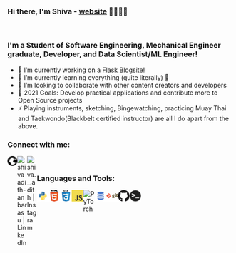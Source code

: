 ### Hi there, I'm Shiva - [website] 👋🏾🤝🏾

<br />

### I'm a Student of Software Engineering, Mechanical Engineer graduate, Developer, and Data Scientist/ML Engineer!

- 🔭 I’m currently working on a [Flask Blogsite][website]!
- 🌱 I’m currently learning everything (quite literally) 🤣
- 👯 I’m looking to collaborate with other content creators and developers
- 🥅 2021 Goals: Develop practical applications and contribute more to Open Source projects
- ⚡ Playing instruments, sketching, Bingewatching, practicing Muay Thai and Taekwondo(Blackbelt certified instructor) are all I do apart from the above. 


### Connect with me:

[<img align="left" alt="https://shiva-adith.github.io/my_portfolio/" width="22px" src="https://raw.githubusercontent.com/iconic/open-iconic/master/svg/globe.svg" />][website]
[<img align="left" alt="shivaadith-anbarasu | LinkedIn" width="22px" src="https://cdn.jsdelivr.net/npm/simple-icons@v3/icons/linkedin.svg" />][linkedin]
[<img align="left" alt="shiva._.adith | Instagram" width="22px" src="https://cdn.jsdelivr.net/npm/simple-icons@v3/icons/instagram.svg" />][instagram]

<br />

### Languages and Tools:

<img align="left" alt="Python" width="26px" src="https://raw.githubusercontent.com/github/explore/80688e429a7d4ef2fca1e82350fe8e3517d3494d/topics/python/python.png">
<img align="left" alt="HTML5" width="26px" src="https://raw.githubusercontent.com/github/explore/80688e429a7d4ef2fca1e82350fe8e3517d3494d/topics/html/html.png" />
<img align="left" alt="CSS3" width="26px" src="https://raw.githubusercontent.com/github/explore/80688e429a7d4ef2fca1e82350fe8e3517d3494d/topics/css/css.png" />
<img align="left" alt="JavaScript" width="26px" src="https://raw.githubusercontent.com/github/explore/80688e429a7d4ef2fca1e82350fe8e3517d3494d/topics/javascript/javascript.png" />
<img align="left" alt="PyTorch" width="26px" src="https://avatars0.githubusercontent.com/u/21003710?s=200&v=4" />
<img align="left" alt="SQL" width="26px" src="https://raw.githubusercontent.com/github/explore/80688e429a7d4ef2fca1e82350fe8e3517d3494d/topics/sql/sql.png" />
<img align="left" alt="Git" width="26px" src="https://raw.githubusercontent.com/github/explore/80688e429a7d4ef2fca1e82350fe8e3517d3494d/topics/git/git.png" />
<img align="left" alt="GitHub" width="26px" src="https://raw.githubusercontent.com/github/explore/78df643247d429f6cc873026c0622819ad797942/topics/github/github.png" />
<img align="left" alt="Terminal" width="26px" src="https://raw.githubusercontent.com/github/explore/80688e429a7d4ef2fca1e82350fe8e3517d3494d/topics/terminal/terminal.png" />


[website]: https://shiva-adith.github.io/my_portfolio/
[instagram]: https://instagram.com/shiva._.adith
[linkedin]: https://www.linkedin.com/in/shivaadith-anbarasu/


<!--
**shiva-adith/shiva-adith** is a ✨ _special_ ✨ repository because its `README.md` (this file) appears on your GitHub profile.

Here are some ideas to get you started:

- 🔭 I’m currently working on ...
- 🌱 I’m currently learning ...
- 👯 I’m looking to collaborate on ...
- 🤔 I’m looking for help with ...
- 💬 Ask me about ...
- 📫 How to reach me: ...
- 😄 Pronouns: ...
- ⚡ Fun fact: ...
-->
